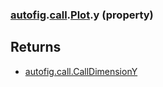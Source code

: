 ### [autofig](autofig.md).[call](autofig.call.md).[Plot](autofig.call.Plot.md).y (property)




Returns
----------
* [autofig.call.CallDimensionY](autofig.call.CallDimensionY.md)

